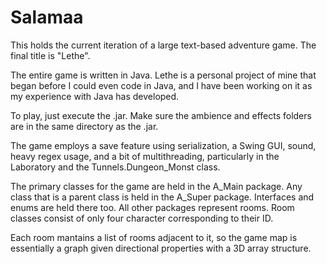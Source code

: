 # Salamaa
This holds the current iteration of a large text-based adventure game.
The final title is "Lethe".

The entire game is written in Java. Lethe is a personal project of mine
that began before I could even code in Java, and I have been working on
it as my experience with Java has developed. 

To play, just execute the .jar. Make sure the ambience and effects folders
are in the same directory as the .jar.

The game employs a save feature using serialization, a Swing GUI, sound,
heavy regex usage, and a bit of multithreading, particularly in the Laboratory
and the Tunnels.Dungeon_Monst class.

The primary classes for the game are held in the A_Main package. Any class that
is a parent class is held in the A_Super package. Interfaces and enums are held
there too. All other packages represent rooms. Room classes consist of only four
character corresponding to their ID.

Each room mantains a list of rooms adjacent to it, so the game map is essentially a
graph given directional properties with a 3D array structure.
